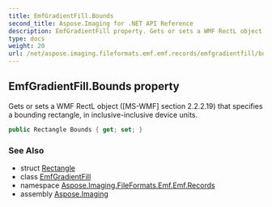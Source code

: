 ```yaml
---
title: EmfGradientFill.Bounds
second_title: Aspose.Imaging for .NET API Reference
description: EmfGradientFill property. Gets or sets a WMF RectL object MSWMF section 2.2.2.19 that specifies a bounding rectangle in inclusiveinclusive device units
type: docs
weight: 20
url: /net/aspose.imaging.fileformats.emf.emf.records/emfgradientfill/bounds/
---
```

## EmfGradientFill.Bounds property

Gets or sets a WMF RectL object ([MS-WMF] section 2.2.2.19) that specifies a bounding rectangle, in inclusive-inclusive device units.

```csharp
public Rectangle Bounds { get; set; }
```

### See Also

* struct [Rectangle](../../../aspose.imaging/rectangle/)
* class [EmfGradientFill](../)
* namespace [Aspose.Imaging.FileFormats.Emf.Emf.Records](../../emfgradientfill/)
* assembly [Aspose.Imaging](../../../)



